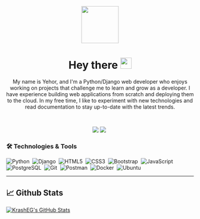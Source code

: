 <div align="center">
  <img src="https://media.giphy.com/media/KAq5w47R9rmTuvWOWa/giphy.gif" width="100"/>
  
  
  <h1>Hey there <img src="https://media.giphy.com/media/hvRJCLFzcasrR4ia7z/giphy.gif" width="30px"/></h1>
  <p>My name is Yehor, and I'm a Python/Django web developer who enjoys working on projects that challenge me to learn and grow as a developer. I have experience building web applications from scratch and deploying them to the cloud. In my free time, I like to experiment with new technologies and read documentation to stay up-to-date with the latest trends.</p>
  <br/>
  <p>
    <a href="https://www.linkedin.com/in/yehor-romaniuk-b070a5222/"><img src="https://img.shields.io/badge/-LinkedIn-blue?style=flat&logo=Linkedin&logoColor=white"/></a>
    <a href="https://t.me/yehor_romaniuk/"><img src="https://img.shields.io/badge/-Telegram-blue?style=flat&logo=Telegram&logoColor=white"/></a>
    <img src="https://komarev.com/ghpvc/?username=krasheg&style=flat-square&color=blue" alt=""/>
  </p>
</div>

### 🛠️ Technologies & Tools

![Python](https://img.shields.io/badge/-Python-05122A?style=flat&logo=python)&nbsp;
![Django](https://img.shields.io/badge/-Django-05122A?style=flat&logo=django)&nbsp;
![HTML5](https://img.shields.io/badge/-HTML5-05122A?style=flat&logo=HTML5)&nbsp;
![CSS3](https://img.shields.io/badge/-CSS3-05122A?style=flat&logo=CSS3&logoColor=1572B6)&nbsp;
![Bootstrap](https://img.shields.io/badge/-Bootstrap-05122A?style=flat&logo=bootstrap)&nbsp;
![JavaScript](https://img.shields.io/badge/-JavaScript-05122A?style=flat&logo=javascript)&nbsp;
![PostgreSQL](https://img.shields.io/badge/-PostgreSQL-05122A?style=flat&logo=postgresql)&nbsp;
![Git](https://img.shields.io/badge/-Git-05122A?style=flat&logo=git)&nbsp;
![Postman](https://img.shields.io/badge/-Postman-05122A?style=flat&logo=postman)&nbsp;
![Docker](https://img.shields.io/badge/-Docker-05122A?style=flat&logo=docker)&nbsp;
![Ubuntu](https://img.shields.io/badge/-Ubuntu-05122A?style=flat&logo=ubuntu)&nbsp;


---
<div>
  <h2>📈 Github Stats</h2>
  <a href="https://github.com/krasheg">
    <img align="center" src="https://github-readme-stats.vercel.app/api?username=krasheg&show_icons=true&line_height=27&count_private=true&title_color=ffffff&text_color=c9cacc&icon_color=2bbc8a&bg_color=1d1f21" alt="KrashEG's GitHub Stats" />
  </a>
</div>
